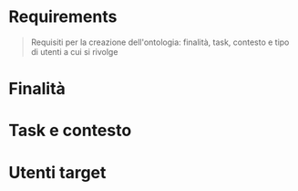 # Requirements
> Requisiti per la creazione dell'ontologia: finalità, task, contesto e tipo di utenti a cui si rivolge

# Finalità

# Task e contesto

# Utenti target

